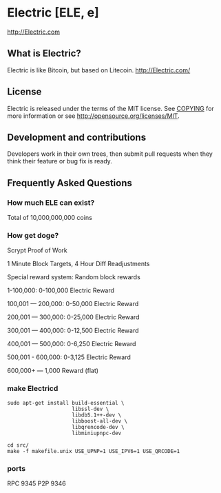 # Electric [ELE, e]
http://Electric.com

## What is Electric?
Electric is like Bitcoin, but based on Litecoin.
http://Electric.com/

## License
Electric is released under the terms of the MIT license. See [COPYING](COPYING)
for more information or see http://opensource.org/licenses/MIT.

## Development and contributions
Developers work in their own trees, then submit pull requests when they think
their feature or bug fix is ready.

## Frequently Asked Questions

### How much ELE can exist?
Total of 10,000,000,000 coins

### How get doge?
Scrypt Proof of Work

1 Minute Block Targets, 4 Hour Diff Readjustments

Special reward system: Random block rewards

1-100,000: 0-100,000 Electric Reward

100,001 — 200,000: 0-50,000 Electric Reward

200,001 — 300,000: 0-25,000 Electric Reward

300,001 — 400,000: 0-12,500 Electric Reward

400,001 — 500,000: 0-6,250 Electric Reward

500,001 - 600,000: 0-3,125 Electric Reward

600,000+ — 1,000 Reward (flat)

### make Electricd

    sudo apt-get install build-essential \
                         libssl-dev \
                         libdb5.1++-dev \
                         libboost-all-dev \
                         libqrencode-dev \
                         libminiupnpc-dev

    cd src/
    make -f makefile.unix USE_UPNP=1 USE_IPV6=1 USE_QRCODE=1

### ports
RPC 9345
P2P 9346

